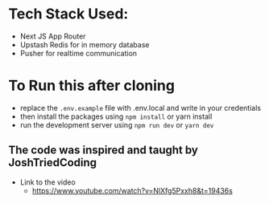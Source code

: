 # Tech Stack Used:

- Next JS App Router 
- Upstash Redis for in memory database
- Pusher for realtime communication

# To Run this after cloning

- replace the `.env.example` file with .env.local and write in your credentials
- then install the packages using `npm install` or yarn install
- run the development server using `npm run dev` or `yarn dev`

## The code was inspired and taught by JoshTriedCoding
- Link to the video
    - https://www.youtube.com/watch?v=NlXfg5Pxxh8&t=19436s